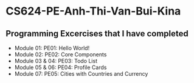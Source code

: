 # CS624-PE-Anh-Thi-Van-Bui-Kina

## Programming Excercises that I have completed

- Module 01: PE01: Hello World!
- Module 02: PE02: Core Components
- Module 03 & 04: PE03: Todo List
- Module 05 & 06: PE04: Profile Cards
- Module 07: PE05: Cities with Countries and Currency
